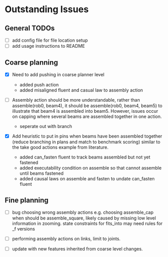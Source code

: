 # Outstanding Issues

## General TODOs

- [ ] add config file for file location setup
- [ ] add usage instructions to README

## Coarse planning

- [x] Need to add pushing in coarse planner level

  - added push action
  - added misaligned fluent and casual law to assembly action

- [ ] Assembly action should be more understandable, rather than assemble(rob0, beam4), it should be assemble(rob0, beam4, beam5) to illustrate that beam4 is assembled into beam5. However, issues occur on capping where several beams are assembled together in one action.

  - seperate out with branch

- [x] Add heuristic to put in pins when beams have been assembled together (reduce branching in plans and match to benchmark scoring) similar to the take good actions example from literature.

  - added can_fasten fluent to track beams assembled but not yet fastened
  - added executability condition on assemble so that cannot assemble until beams fastened
  - added causal laws on assemble and fasten to undate can_fasten fluent

## Fine planning

- [ ] bug choosing wrong assembly actions e.g. choosing assemble_cap when should be assemble_square, likely caused by missing low level information in zooming. state constraints for fits_into may need rules for \_f versions

- [ ] performing assembly actions on links, limit to joints.

- [ ] update with new features inherited from coarse level changes.
